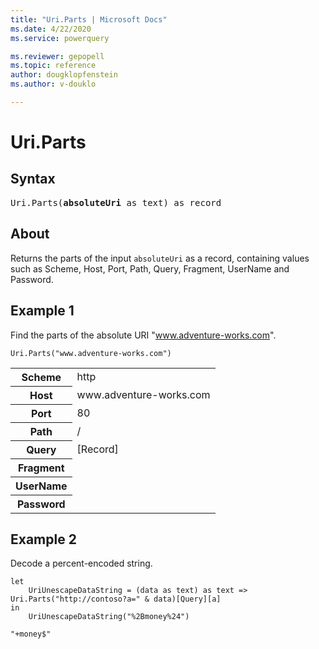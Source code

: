 ```yaml
---
title: "Uri.Parts | Microsoft Docs"
ms.date: 4/22/2020
ms.service: powerquery

ms.reviewer: gepopell
ms.topic: reference
author: dougklopfenstein
ms.author: v-douklo

---
```

# Uri.Parts

## Syntax

<pre>
Uri.Parts(<b>absoluteUri</b> as text) as record
</pre> 
  
## About  
Returns the parts of the input `absoluteUri` as a record, containing values such as Scheme, Host, Port, Path, Query, Fragment, UserName and Password.
  
## Example 1  

Find the parts of the absolute URI "www.adventure-works.com".

```powerquery-m
Uri.Parts("www.adventure-works.com")
```  

<table> <tr> <th>Scheme</th> <td>http</td> </tr> <tr> <th>Host</th> <td>www.adventure-works.com</td> </tr> <tr> <th>Port</th> <td>80</td> </tr> <tr> <th>Path</th> <td>/</td> </tr> <tr> <th>Query</th> <td>[Record]</td> </tr> <tr> <th>Fragment</th> <td></td> </tr> <tr> <th>UserName</th> <td></td> </tr> <tr> <th>Password</th> <td></td> </tr> </table>

  
## Example 2  

Decode a percent-encoded string.  
  
```powerquery-m
let 
    UriUnescapeDataString = (data as text) as text => Uri.Parts("http://contoso?a=" & data)[Query][a]
in
    UriUnescapeDataString("%2Bmoney%24")
```  

`"+money$"`
  